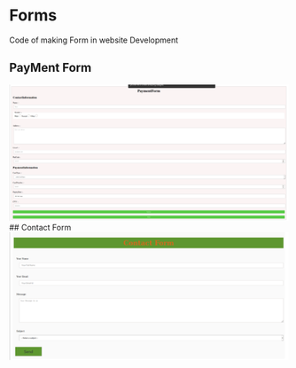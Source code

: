 # Forms
Code of making Form in website Development
## PayMent Form
<img src="payform.png" >
## Contact Form
<img src="conform.png">
